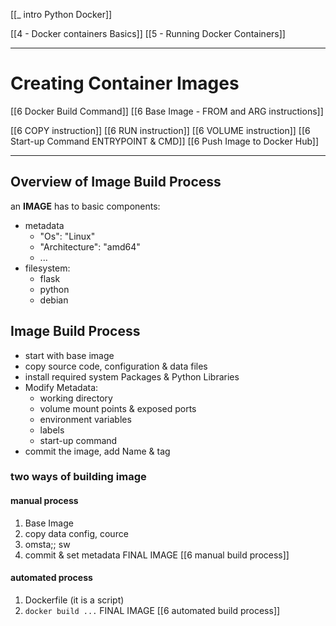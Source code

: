 [[_ intro Python Docker]]

[[4 - Docker containers Basics]]
[[5 - Running Docker Containers]]

---
# Creating Container Images
[[6 Docker Build Command]]
[[6 Base Image - FROM and ARG instructions]]

[[6 COPY instruction]]
[[6 RUN instruction]]
[[6 VOLUME instruction]]
[[6 Start-up Command ENTRYPOINT & CMD]]
[[6 Push Image to Docker Hub]]

---
## Overview of Image Build Process

an __IMAGE__ has to basic components:
- metadata
	- "Os": "Linux"
	- "Architecture": "amd64"
	- ...
- filesystem:
	- flask
	- python
	- debian


## Image Build Process
- start with base image
- copy source code, configuration & data files
- install required system Packages & Python Libraries
- Modify Metadata:
	- working directory
	- volume mount points & exposed ports
	- environment variables
	- labels
	- start-up command
- commit the image, add Name & tag

### two ways of building image
#### manual process
1. Base Image
2. copy data config, cource
3. omsta;; sw
4. commit & set metadata
FINAL IMAGE
[[6 manual build process]]


#### automated process
1. Dockerfile (it is a script)
2. `docker build ...`
FINAL IMAGE
[[6 automated build process]]








